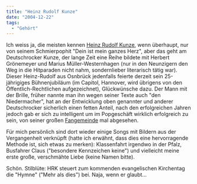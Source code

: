 ```yaml
---
title: "Heinz Rudolf Kunze"
date: "2004-12-22"
tags:
  - "Gehört"
---
```


Ich weiss ja, die meisten kennen [Heinz Rudolf Kunze](http://www.heinzrudolfkunze.de/), wenn überhaupt, nur von seinem Schmierpophit "Dein ist mein ganzes Herz", aber das geht am Deutschrocker Kunze, der lange Zeit eine Reihe bildete mit Herbert Grönemeyer und Marius Müller-Westernhagen (nur in den Neunzigern den Weg in die Hitparaden nicht nahm, sondernlieber literarisch tätig war). Dieser Heinz-Rudolf aus Osnbrück jedenfalls feierte derzeit sein 25-jährigiges Bühnenjubiläum (im Capitol, Hannover, wird übrigens von den Öffentlich-Rechtlichen aufgezeichnet), Glückwünsche dazu. Der Mann mit der Brille, früher nannte man ihn wegen seiner Texte auch "den Niedermacher", hat an der Entwicklung oben genannter und anderer Deutschrocker sicherlich einen fetten Anteil, nach den erfolgreichen Jahren jedoch gab er sich zu intelligent um im Popgeschäft wirklich erfolgreich zu sein, von seiner großen [Fangemeinde](http://www.wunderkinder.de/) mal abgesehen.

Für mich persönlich sind dort wieder einige Songs mit Bildern aus der Vergangenheit verknüpft (hatte ich erwähnt, dass dies eine hervorragende Methode ist, sich etwas zu merken): Klassenfahrt irgendwo in der Pfalz, Busfahrer Claus ("besondere Kennzeichen keine") und vielleicht meine erste große, verschmähte Liebe (keine Namen bitte).

Schön. Stilblüte: HRK steuert zum kommenden evangelischen Kirchentag die "Hymne" ("Mehr als dies") bei. Naja, wenn er glaubt...
